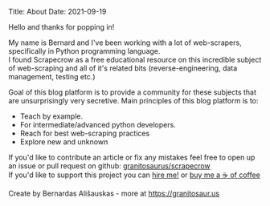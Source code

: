 Title: About
Date: 2021-09-19

Hello and thanks for popping in!  

My name is Bernard and I've been working with a lot of web-scrapers, specifically in Python programming language.  
I found Scrapecrow as a free educational resource on this incredible subject of web-scraping and all of it's related bits (reverse-engineering, data management, testing etc.)  

Goal of this blog platform is to provide a community for these subjects that are unsurprisingly very secretive. Main principles of this blog platform is to:

- Teach by example.  
- For intermediate/advanced python developers.  
- Reach for best web-scraping practices 
- Explore new and unknown

If you'd like to contribute an article or fix any mistakes feel free to open up an issue or pull request on github: [granitosaurus/scrapecrow]  
If you'd like to support this project you can [hire me!] or [buy me a ☕ of coffee][coffee]


Create by Bernardas Ališauskas - more at <https://granitosaur.us>


[granitosaurus/scrapecrow]: https://github.com/granitosaurus/scrapecrow.com
[hire me!]: /pages/hire.html
[coffee]: /pages/coffee.html